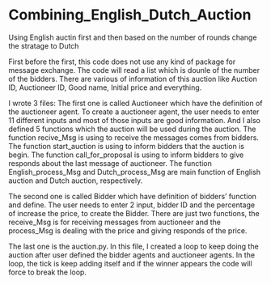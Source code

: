 # Combining_English_Dutch_Auction
Using English auctin first and then based on the number of rounds change the stratage to Dutch

First before the first, this code does not use any kind of package for message exchange. The code will read a list which is dounle of the number of the bidders. There are various of information of this auction like Auction ID, Auctioneer ID, Good name, Initial price and everything.

I wrote 3 files:
The first one is called Auctioneer which have the definition of the auctioneer agent. 
To create a auctioneer agent, the user needs to enter 11 different inputs and most of those inputs are good information. 
And I also defined 5 functions which the auction will be used during the auction. 
The function recive_Msg is using to receive the messages comes from bidders. 
The function start_auction is using to inform bidders that the auction is begin. 
The function call_for_proposal is using to inform bidders to give responds about the last message of auctioneer. 
The function English_process_Msg and Dutch_process_Msg are main function of English auction and Dutch auction, respectively.

The second one is called Bidder which have definition of bidders’ function and define. 
The user needs to enter 2 input, bidder ID and the percentage of increase the price, to create the Bidder. 
There are just two functions, the receive_Msg is for receiving messages from auctioneer and the process_Msg is dealing with the price and giving responds of the price.

The last one is the auction.py. 
In this file, I created a loop to keep doing the auction after user defined the bidder agents and auctioneer agents. 
In the loop, the tick is keep adding itself and if the winner appears the code will force to break the loop.
